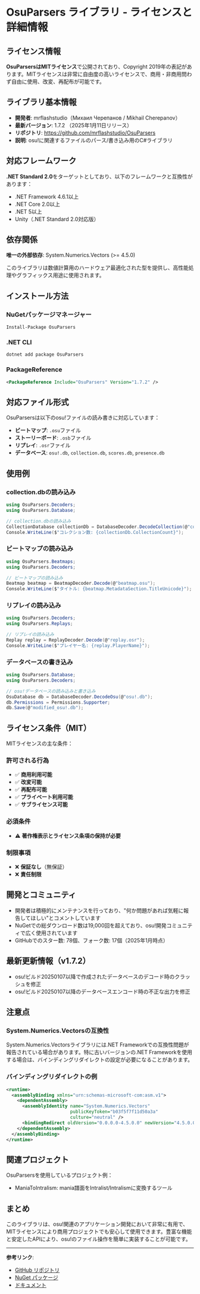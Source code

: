# OsuParsers ライブラリ - ライセンスと詳細情報

## ライセンス情報

**OsuParsersはMITライセンス**で公開されており、Copyright 2019年の表記があります。MITライセンスは非常に自由度の高いライセンスで、商用・非商用問わず自由に使用、改変、再配布が可能です。

## ライブラリ基本情報

- **開発者**: mrflashstudio（Михаил Черепанов / Mikhail Cherepanov）
- **最新バージョン**: 1.7.2 （2025年1月11日リリース）
- **リポジトリ**: https://github.com/mrflashstudio/OsuParsers
- **説明**: osu!に関連するファイルのパース/書き込み用のC#ライブラリ

## 対応フレームワーク

**.NET Standard 2.0**をターゲットとしており、以下のフレームワークと互換性があります：

- .NET Framework 4.6.1以上
- .NET Core 2.0以上  
- .NET 5以上
- Unity（.NET Standard 2.0対応版）

## 依存関係

**唯一の外部依存**: System.Numerics.Vectors (>= 4.5.0)

このライブラリは数値計算用のハードウェア最適化された型を提供し、高性能処理やグラフィックス用途に使用されます。

## インストール方法

### NuGetパッケージマネージャー
```
Install-Package OsuParsers
```

### .NET CLI
```
dotnet add package OsuParsers
```

### PackageReference
```xml
<PackageReference Include="OsuParsers" Version="1.7.2" />
```

## 対応ファイル形式

OsuParsersは以下のosu!ファイルの読み書きに対応しています：

- **ビートマップ**: `.osu`ファイル
- **ストーリーボード**: `.osb`ファイル  
- **リプレイ**: `.osr`ファイル
- **データベース**: `osu!.db`, `collection.db`, `scores.db`, `presence.db`

## 使用例

### collection.dbの読み込み
```csharp
using OsuParsers.Decoders;
using OsuParsers.Database;

// collection.dbの読み込み
CollectionDatabase collectionDb = DatabaseDecoder.DecodeCollection(@"collection.db");
Console.WriteLine($"コレクション数: {collectionDb.CollectionCount}");
```

### ビートマップの読み込み
```csharp
using OsuParsers.Beatmaps;
using OsuParsers.Decoders;

// ビートマップの読み込み
Beatmap beatmap = BeatmapDecoder.Decode(@"beatmap.osu");
Console.WriteLine($"タイトル: {beatmap.MetadataSection.TitleUnicode}");
```

### リプレイの読み込み
```csharp
using OsuParsers.Decoders;
using OsuParsers.Replays;

// リプレイの読み込み
Replay replay = ReplayDecoder.Decode(@"replay.osr");
Console.WriteLine($"プレイヤー名: {replay.PlayerName}");
```

### データベースの書き込み
```csharp
using OsuParsers.Database;
using OsuParsers.Decoders;

// osu!データベースの読み込みと書き込み
OsuDatabase db = DatabaseDecoder.DecodeOsu(@"osu!.db");
db.Permissions = Permissions.Supporter;
db.Save(@"modified_osu!.db");
```

## ライセンス条件（MIT）

MITライセンスの主な条件：

### 許可される行為
- ✅ **商用利用可能**
- ✅ **改変可能**  
- ✅ **再配布可能**
- ✅ **プライベート利用可能**
- ✅ **サブライセンス可能**

### 必須条件
- ⚠️ **著作権表示とライセンス条項の保持が必要**

### 制限事項
- ❌ **保証なし**（無保証）
- ❌ **責任制限**

## 開発とコミュニティ

- 開発者は積極的にメンテナンスを行っており、"何か問題があれば気軽に報告してほしい"とコメントしています
- NuGetでの総ダウンロード数は19,000回を超えており、osu!開発コミュニティで広く使用されています
- GitHubでのスター数: 78個、フォーク数: 17個（2025年1月時点）

## 最新更新情報（v1.7.2）

- osu!ビルド20250107以降で作成されたデータベースのデコード時のクラッシュを修正
- osu!ビルド20250107以降のデータベースエンコード時の不正な出力を修正

## 注意点

### System.Numerics.Vectorsの互換性
System.Numerics.Vectorsライブラリには.NET Frameworkでの互換性問題が報告されている場合があります。特に古いバージョンの.NET Frameworkを使用する場合は、バインディングリダイレクトの設定が必要になることがあります。

### バインディングリダイレクトの例
```xml
<runtime>
  <assemblyBinding xmlns="urn:schemas-microsoft-com:asm.v1">
    <dependentAssembly>
      <assemblyIdentity name="System.Numerics.Vectors" 
                        publicKeyToken="b03f5f7f11d50a3a" 
                        culture="neutral" />
      <bindingRedirect oldVersion="0.0.0.0-4.5.0.0" newVersion="4.5.0.0" />
    </dependentAssembly>
  </assemblyBinding>
</runtime>
```

## 関連プロジェクト

OsuParsersを使用しているプロジェクト例：
- ManiaToIntralism: mania譜面をIntralist/Intralismに変換するツール

## まとめ

このライブラリは、osu!関連のアプリケーション開発において非常に有用で、MITライセンスにより商用プロジェクトでも安心して使用できます。豊富な機能と安定したAPIにより、osu!のファイル操作を簡単に実装することが可能です。

---

**参考リンク**:
- [GitHub リポジトリ](https://github.com/mrflashstudio/OsuParsers)
- [NuGet パッケージ](https://www.nuget.org/packages/OsuParsers)
- [ドキュメント](https://github.com/mrflashstudio/OsuParsers/blob/master/docs)
